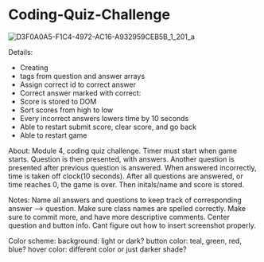 # Coding-Quiz-Challenge



![D3F0A0A5-F1C4-4972-AC16-A932959CEB5B_1_201_a](https://user-images.githubusercontent.com/118331058/220520376-f1a89de1-0b72-496c-bb10-e5ef44550cc2.jpeg) 


Details:
- Creating <li> tags from question and answer arrays
- Assign correct id to correct answer
- Correct answer marked with correct:
- Score is stored to DOM 
- Sort scores from high to low
- Every incorrect answers lowers time by 10 seconds
- Able to restart submit score, clear score, and go back
- Able to restart game


About: 
Module 4, coding quiz challenge. Timer must start when game starts. Question is then presented, with answers.
Another question is presented after previous question is answered. When answered incorrectly, time is taken off clock(10 seconds).
After all questions are answered, or time reaches 0, the game is over.
Then initals/name and score is stored.






Notes:
Name all answers and questions to keep track of corresponding answer --> question.
Make sure class names are spelled correctly. Make sure to commit more, and have more descriptive comments.
Center question and button info. Cant figure out how to insert screenshot properly.


Color scheme: 
background: light or dark?
button color: teal, green, red, blue?
hover color: different color or just darker shade?

